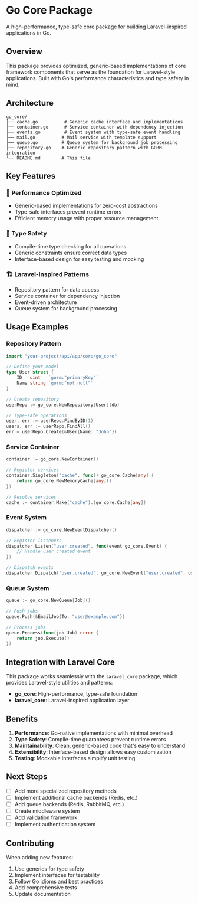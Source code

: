 # Go Core Package

A high-performance, type-safe core package for building Laravel-inspired applications in Go.

## Overview

This package provides optimized, generic-based implementations of core framework components that serve as the foundation for Laravel-style applications. Built with Go's performance characteristics and type safety in mind.

## Architecture

```
go_core/
├── cache.go          # Generic cache interface and implementations
├── container.go      # Service container with dependency injection
├── events.go         # Event system with type-safe event handling
├── mail.go          # Mail service with template support
├── queue.go         # Queue system for background job processing
├── repository.go    # Generic repository pattern with GORM integration
└── README.md        # This file
```

## Key Features

### 🚀 Performance Optimized
- Generic-based implementations for zero-cost abstractions
- Type-safe interfaces prevent runtime errors
- Efficient memory usage with proper resource management

### 🔧 Type Safety
- Compile-time type checking for all operations
- Generic constraints ensure correct data types
- Interface-based design for easy testing and mocking

### 🏗️ Laravel-Inspired Patterns
- Repository pattern for data access
- Service container for dependency injection
- Event-driven architecture
- Queue system for background processing

## Usage Examples

### Repository Pattern
```go
import "your-project/api/app/core/go_core"

// Define your model
type User struct {
    ID   uint   `gorm:"primaryKey"`
    Name string `gorm:"not null"`
}

// Create repository
userRepo := go_core.NewRepository[User](db)

// Type-safe operations
user, err := userRepo.FindByID(1)
users, err := userRepo.FindAll()
err = userRepo.Create(&User{Name: "John"})
```

### Service Container
```go
container := go_core.NewContainer()

// Register services
container.Singleton("cache", func() go_core.Cache[any] {
    return go_core.NewMemoryCache[any]()
})

// Resolve services
cache := container.Make("cache").(go_core.Cache[any])
```

### Event System
```go
dispatcher := go_core.NewEventDispatcher()

// Register listeners
dispatcher.Listen("user.created", func(event go_core.Event) {
    // Handle user created event
})

// Dispatch events
dispatcher.Dispatch("user.created", go_core.NewEvent("user.created", userData))
```

### Queue System
```go
queue := go_core.NewQueue[Job]()

// Push jobs
queue.Push(&EmailJob{To: "user@example.com"})

// Process jobs
queue.Process(func(job Job) error {
    return job.Execute()
})
```

## Integration with Laravel Core

This package works seamlessly with the `laravel_core` package, which provides Laravel-style utilities and patterns:

- **go_core**: High-performance, type-safe foundation
- **laravel_core**: Laravel-inspired application layer

## Benefits

1. **Performance**: Go-native implementations with minimal overhead
2. **Type Safety**: Compile-time guarantees prevent runtime errors
3. **Maintainability**: Clean, generic-based code that's easy to understand
4. **Extensibility**: Interface-based design allows easy customization
5. **Testing**: Mockable interfaces simplify unit testing

## Next Steps

- [ ] Add more specialized repository methods
- [ ] Implement additional cache backends (Redis, etc.)
- [ ] Add queue backends (Redis, RabbitMQ, etc.)
- [ ] Create middleware system
- [ ] Add validation framework
- [ ] Implement authentication system

## Contributing

When adding new features:
1. Use generics for type safety
2. Implement interfaces for testability
3. Follow Go idioms and best practices
4. Add comprehensive tests
5. Update documentation 